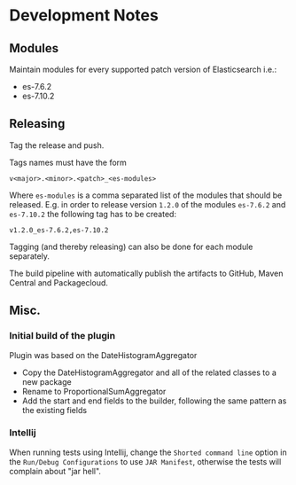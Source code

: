 # Development Notes

## Modules

Maintain modules for every supported patch version of Elasticsearch i.e.:
* es-7.6.2
* es-7.10.2


## Releasing

Tag the release and push.

Tags names must have the form

```
v<major>.<minor>.<patch>_<es-modules>
```

Where `es-modules` is a comma separated list of the modules that should be released. E.g. in order to release version `1.2.0` of the modules `es-7.6.2` and `es-7.10.2` the following tag has to be created:

```
v1.2.0_es-7.6.2,es-7.10.2
```

Tagging (and thereby releasing) can also be done for each module separately. 

The build pipeline with automatically publish the artifacts to GitHub, Maven Central and Packagecloud.

## Misc.

### Initial build of the plugin

Plugin was based on the DateHistogramAggregator

* Copy the DateHistogramAggregator and all of the related classes to a new package
* Rename to ProportionalSumAggregator
* Add the start and end fields to the builder, following the same pattern as the existing fields


### Intellij

When running tests using Intellij, change the `Shorted command line` option in the `Run/Debug Configurations` to use `JAR Manifest`, otherwise the tests will complain about "jar hell".

